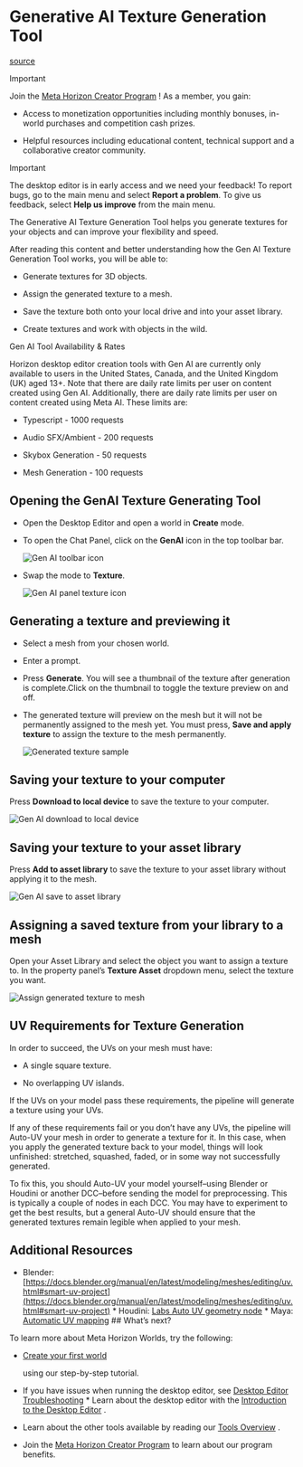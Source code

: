 # Generative AI Texture Generation Tool

[source](https://developers.meta.com/horizon-worlds/learn/documentation/desktop-editor/generative-ai-creation-tools/generative-ai-creation-texture-tool)

Important

Join the [Meta Horizon Creator Program](https://developers.meta.com/horizon-worlds/programs) ! As a member, you gain:

*   Access to monetization opportunities including monthly bonuses, in-world purchases and competition cash prizes.

*   Helpful resources including educational content, technical support and a collaborative creator community.

Important

The desktop editor is in early access and we need your feedback! To report bugs, go to the main menu and select **Report a problem**. To give us feedback, select **Help us improve** from the main menu.

The Generative AI Texture Generation Tool helps you generate textures for your objects and can improve your flexibility and speed.

After reading this content and better understanding how the Gen AI Texture Generation Tool works, you will be able to:

*   Generate textures for 3D objects.

*   Assign the generated texture to a mesh.

*   Save the texture both onto your local drive and into your asset library.

*   Create textures and work with objects in the wild.

Gen AI Tool Availability & Rates

Horizon desktop editor creation tools with Gen AI are currently only available to users in the United States, Canada, and the United Kingdom (UK) aged 13+. Note that there are daily rate limits per user on content created using Gen AI. Additionally, there are daily rate limits per user on content created using Meta AI. These limits are:

*   Typescript - 1000 requests

*   Audio SFX/Ambient - 200 requests

*   Skybox Generation - 50 requests

*   Mesh Generation - 100 requests

## Opening the GenAI Texture Generating Tool

*   Open the Desktop Editor and open a world in **Create** mode.

*   To open the Chat Panel, click on the **GenAI** icon in the top toolbar bar.
    
    ![Gen AI toolbar icon](https://scontent.flba1-1.fna.fbcdn.net/v/t39.2365-6/469996898_608208298383792_2876421790059817265_n.png?_nc_cat=106&ccb=1-7&_nc_sid=e280be&_nc_ohc=kQxxaCM9oDEQ7kNvwH5EZvd&_nc_oc=Admb6duudvJKqR8IsuSUtaXsuuUl2xCj-YDRxtxFQ9Vp_EeajRKZDidvSgUk9961iSU&_nc_zt=14&_nc_ht=scontent.flba1-1.fna&_nc_gid=Vv9EHkc8e1VYWflS_Nh2gQ&oh=00_AfSUShiGOr2y4ivOqCX5Mu4BB3eW9sxOkktgbUJyVDXdwg&oe=689B8ADD)
    

*   Swap the mode to **Texture**.
    
    ![Gen AI panel texture icon](https://scontent.flba1-1.fna.fbcdn.net/v/t39.2365-6/470059170_608208295050459_6156590856430227233_n.png?_nc_cat=106&ccb=1-7&_nc_sid=e280be&_nc_ohc=WK8r2FiANWMQ7kNvwFkSyiW&_nc_oc=Adkab5sNk3EqJLoxtmMtYtaItTpZm1Vb2MXkrnfMKDqPBq2G6iQgvi8J8HB6fnsX5yU&_nc_zt=14&_nc_ht=scontent.flba1-1.fna&_nc_gid=Vv9EHkc8e1VYWflS_Nh2gQ&oh=00_AfRMKtH_Z-KTddPQkek0FOl45G6eh_e3FcIzyPWfMHH9ow&oe=689BAA24)
    

## Generating a texture and previewing it

*   Select a mesh from your chosen world.

*   Enter a prompt.

*   Press **Generate**. You will see a thumbnail of the texture after generation is complete.Click on the thumbnail to toggle the texture preview on and off.

*   The generated texture will preview on the mesh but it will not be permanently assigned to the mesh yet. You must press, **Save and apply texture** to assign the texture to the mesh permanently.
    
    ![Generated texture sample](https://scontent.flba1-1.fna.fbcdn.net/v/t39.2365-6/469882327_608208291717126_3224448195746273960_n.png?_nc_cat=101&ccb=1-7&_nc_sid=e280be&_nc_ohc=wTFTw1z8fx4Q7kNvwFVoT_P&_nc_oc=Adlb8Vn_LrRzMGrLItVQDW_G1NqQ2nCcTvym79UZg5CXnZ7GSu0oYoYvdiAdZhrLwrY&_nc_zt=14&_nc_ht=scontent.flba1-1.fna&_nc_gid=Vv9EHkc8e1VYWflS_Nh2gQ&oh=00_AfQcj8RHog6ubFIYdu5fJMJ08I1foRgc0UOl3jzYq-n2rg&oe=689B8725)
    

## Saving your texture to your computer

Press **Download to local device** to save the texture to your computer.

![Gen AI download to local device](https://scontent.flba1-1.fna.fbcdn.net/v/t39.2365-6/470137569_608208301717125_2974949490344458798_n.png?_nc_cat=106&ccb=1-7&_nc_sid=e280be&_nc_ohc=r0msz7cANVQQ7kNvwFqlETZ&_nc_oc=Adk1z5KfhuQpGzi2NaiE5zXyi5lL8Yu_9E1j7YmHPc4SM0w2zyEKiAKJMWmMTTyOIpM&_nc_zt=14&_nc_ht=scontent.flba1-1.fna&_nc_gid=Vv9EHkc8e1VYWflS_Nh2gQ&oh=00_AfRAWB7XBCrJHCKqQsc-n78lYU0Tz6KF-TBWTnbKdmKHhQ&oe=689B87D3)

## Saving your texture to your asset library

Press **Add to asset library** to save the texture to your asset library without applying it to the mesh.

![Gen AI save to asset library](https://scontent.flba1-1.fna.fbcdn.net/v/t39.2365-6/470144658_608208285050460_9030351191851486629_n.png?_nc_cat=109&ccb=1-7&_nc_sid=e280be&_nc_ohc=lP1UQAHBH98Q7kNvwFVbJG8&_nc_oc=Adk3m0_FOuOqV_0EA3RU0jTipbnFm0ESaBwaFbNZFSCFiTiM--gMnA9lQ_2gGQQXnbU&_nc_zt=14&_nc_ht=scontent.flba1-1.fna&_nc_gid=Vv9EHkc8e1VYWflS_Nh2gQ&oh=00_AfTqL31tfKQX3z9Ef1WYhlxXfw5zXyWJRdKMZE13tLHvWA&oe=689B9713)

## Assigning a saved texture from your library to a mesh

Open your Asset Library and select the object you want to assign a texture to. In the property panel’s **Texture Asset** dropdown menu, select the texture you want.

![Assign generated texture to mesh](https://scontent.flba1-1.fna.fbcdn.net/v/t39.2365-6/469996977_608208288383793_3706670179926808668_n.png?_nc_cat=102&ccb=1-7&_nc_sid=e280be&_nc_ohc=IjFmnmWGzLkQ7kNvwEt13q9&_nc_oc=AdnyWUe7Niljl-f71LIt3UtER_zH9CKOoHOtxet-HMAo-YsFBPDXc-xFij2yzZxPGCE&_nc_zt=14&_nc_ht=scontent.flba1-1.fna&_nc_gid=Vv9EHkc8e1VYWflS_Nh2gQ&oh=00_AfT0jTCopT6lTrvHFThj187-zIv1vvNCy7IQ3yUxFZ5n-g&oe=689B9745)

## UV Requirements for Texture Generation

In order to succeed, the UVs on your mesh must have:

*   A single square texture.

*   No overlapping UV islands.

If the UVs on your model pass these requirements, the pipeline will generate a texture using your UVs.

If any of these requirements fail or you don’t have any UVs, the pipeline will Auto-UV your mesh in order to generate a texture for it. In this case, when you apply the generated texture back to your model, things will look unfinished: stretched, squashed, faded, or in some way not successfully generated.

To fix this, you should Auto-UV your model yourself–using Blender or Houdini or another DCC–before sending the model for preprocessing. This is typically a couple of nodes in each DCC. You may have to experiment to get the best results, but a general Auto-UV should ensure that the generated textures remain legible when applied to your mesh.

## Additional Resources

*   Blender: [https://docs.blender.org/manual/en/latest/modeling/meshes/editing/uv.html#smart-uv-project](https://docs.blender.org/manual/en/latest/modeling/meshes/editing/uv.html#smart-uv-project) *   Houdini: [Labs Auto UV geometry node](https://www.sidefx.com/docs/houdini/nodes/sop/labs--autouv.html) *   Maya: [Automatic UV mapping](https://help.autodesk.com/view/MAYAUL/2024/ENU/?guid=GUID-CD17C2C5-A442-4960-91DB-A2E5099EBF61) ## What’s next?

To learn more about Meta Horizon Worlds, try the following:

*   [Create your first world](/horizon-worlds/learn/documentation/get-started/create-your-first-world/)
    
     using our step-by-step tutorial.

*   If you have issues when running the desktop editor, see [Desktop Editor Troubleshooting](/horizon-worlds/learn/documentation/desktop-editor/help-and-reference/troubleshooting/) *   Learn about the desktop editor with the [Introduction to the Desktop Editor](/horizon-worlds/learn/documentation/desktop-editor/getting-started/introduction-to-desktop-editor/) .

*   Learn about the other tools available by reading our [Tools Overview](/horizon-worlds/learn/documentation/get-started/tools-overview/) .

*   Join the [Meta Horizon Creator Program](https://developers.meta.com/horizon-worlds/programs/) to learn about our program benefits.

 

 

 

 

 

 

 

 

 

 

 

 

 

 

 

 

 

 

 

 

 

 

 

 

 

 

 

 

 

 

 

 

 

 

 

 

 

 

 

 

 

 

 

 

 

 

 

 